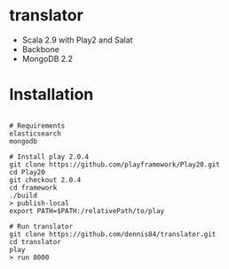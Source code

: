 # translator

- Scala 2.9 with Play2 and Salat
- Backbone
- MongoDB 2.2

# Installation

```

# Requirements
elasticsearch
mongodb

# Install play 2.0.4
git clone https://github.com/playframework/Play20.git
cd Play20
git checkout 2.0.4
cd framework
./build
> publish-local
export PATH=$PATH:/relativePath/to/play

# Run translator
git clone https://github.com/dennis84/translator.git
cd translator
play
> run 8000

```
